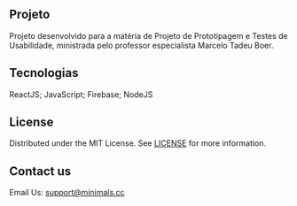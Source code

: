 ## Projeto

Projeto desenvolvido para a matéria de Projeto de Prototipagem e Testes de Usabilidade, ministrada pelo professor especialista Marcelo Tadeu Boer.

## Tecnologias

ReactJS;
JavaScript;
Firebase;
NodeJS

## License

Distributed under the MIT License. See [LICENSE](https://github.com/minimal-ui-kit/minimal.free/blob/main/LICENSE.md) for more information.

## Contact us

Email Us: support@minimals.cc
